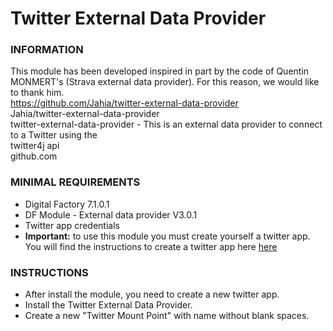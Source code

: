# Twitter External Data Provider

### INFORMATION
This module has been developed inspired in part by the code of Quentin MONMERT's (Strava external data provider).  For this reason, we would like to thank him.   
https://github.com/Jahia/twitter-external-data-provider   
Jahia/twitter-external-data-provider    
twitter-external-data-provider - This is an external data provider to connect to a Twitter using the  
twitter4j api     
github.com      

### MINIMAL REQUIREMENTS
* Digital Factory 7.1.0.1
* DF Module - External data provider V3.0.1 
* Twitter app credentials
* **Important:** to use this module you must create yourself a twitter app.
You will find the instructions to create a twitter app here [here](https://dev.twitter.com/oauth/overview/application-owner-access-tokens)

### INSTRUCTIONS
* After install the module, you need to create a new twitter app.
* Install the Twitter External Data Provider.
* Create a new "Twitter Mount Point" with name without blank spaces.
